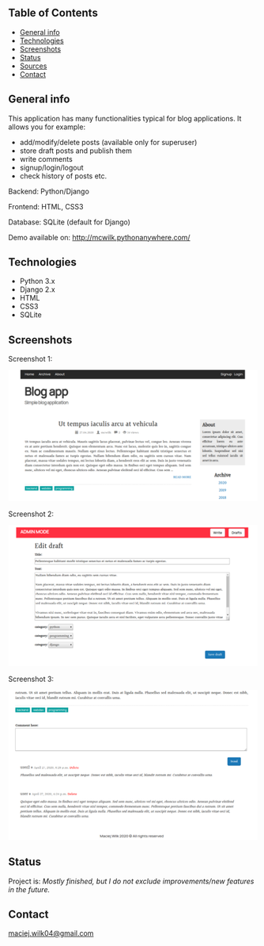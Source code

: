 ## Table of Contents
* [General info](#general-info)
* [Technologies](#technologies)
* [Screenshots](#screenshots)
* [Status](#status)
* [Sources](#sources)
* [Contact](#contact)

## General info
This application has many functionalities typical for blog applications. It allows you for example:
- add/modify/delete posts (available only for superuser)
- store draft posts and publish them
- write comments
- signup/login/logout
- check history of posts etc.

Backend: Python/Django 

Frontend: HTML, CSS3

Database: SQLite (default for Django)

Demo available on: http://mcwilk.pythonanywhere.com/

## Technologies
* Python 3.x
* Django 2.x
* HTML
* CSS3
* SQLite

## Screenshots

Screenshot 1:

![Screenshot1](./Screenshots/main_page.png)

Screenshot 2:

![Screenshot2](./Screenshots/edition.png)

Screenshot 3:

![Screenshot3](./Screenshots/comments.png)

## Status
Project is: _Mostly finished, but I do not exclude improvements/new features in the future._

## Contact
maciej.wilk04@gmail.com
